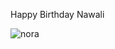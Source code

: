 Happy Birthday Nawali

![nora](https://github.com/Mageroh2021/Birthday-Card/assets/79284734/99f30a46-f69b-474f-8fb1-8b813234615a)

